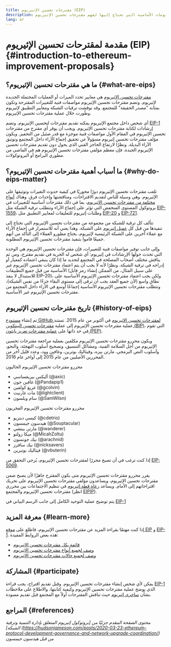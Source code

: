 ```yaml
---
title: مقترحات تحسين الإثيريوم (EIP)
description: المعلومات الأساسية التي تحتاج إليها لفهم مقترحات تحسين الإثيريوم
lang: ar
---
```


# مقدمة لمقترحات تحسين الإثيريوم (EIP) {#introduction-to-ethereum-improvement-proposals}

## ما هي مقترحات تحسين الإثيريوم؟ {#what-are-eips}

[مقترحات تحسين الإثيريوم](https://eips.ethereum.org/) هي معايير تحدد الميزات أو العمليات المحتملة الجديدة لإثيريوم. وتضم مقترحات تحسين الإثيريوم مواصفات فنية للتغييرات المقترحة وتكون بمثابة "مصدر الحقيقة" للمجتمع. وقد نوقشت ترقيات الشبكة ومعايير التطبيق لإثيريوم وطُورت خلال عملية مقترحات تحسين الإثيريوم.

أي شخص داخل مجتمع الإثيريوم يمكنه تقديم مقترحات لتحسين الإثيريوم. وتضم [EIP-1](https://eips.ethereum.org/EIPS/eip-1) إرشادات لكتابة مقترحات تحسين الإثيريوم. ويجب أن يوفر أي مقترح من مقترحات تحسين الإثيريوم في المقام الأول مواصفات فنية موجزة مع قدر ضئيل من التحفيز. ويكون مؤلف مقترحات تحسين إثيريوم مسؤولاً عن تحقيق إجماع الآراء داخل المجتمع وتوثيق الآراء البديلة. ونظرًا لارتفاع الحاجز الفني الذي يحول دون تقديم مقترحات تحسين الإثيريوم الجيدة، فإن معظم مؤلفي مقترحات تحسين الإثيريوم هم في الماضي من مطوري البرامج أو البروتوكولات.

## ما أسباب أهمية مقترحات تحسين الإثيريوم؟ {#why-do-eips-matter}

تلعب مقترحات تحسين الإثيريوم دورًا محوريًا في كيفية حدوث التغيرات وتوثيقها على الإثيريوم. وهي وسيلة للناس لتقديم الاقتراحات، ومناقشتها وإحداث فرق. وهناك [أنواع مختلفة من مقترحات تحسين الإثيريوم](https://eips.ethereum.org/EIPS/eip-1#eip-types)، بما في ذلك مقترحات أساسية للتغييرات في بروتوكول المستوى المنخفض التي تؤثر على إجماع الآراء وتتطلب ترقية الشبكة مثل [EIP-1559](https://eips.ethereum.org/EIPS/eip-1559)، وطلبات إثيريوم للتعليقات لمعايير التطبيق مثل [EIP-20](https://eips.ethereum.org/EIPS/eip-20) و [EIP-721](https://eips.ethereum.org/EIPS/eip-721).

تتألف كل ترقية للشبكة من مجموعة من مقترحات تحسين الإثيريوم التي تحتاج إلى تنفيذها من قبل كل [عميل إثيريوم](/learn/#clients-and-nodes) على الشبكة. وهذا يعني أنه للاستمرار في إجماع الآراء مع عملاء آخرين على الشبكة الرئيسية لإثيريوم، يحتاج مطورو العملاء إلى التأكد من أنهم جميعًا قاموا بتنفيذ مقترحات تحسين الإثيريوم المطلوبة.

وإلى جانب توفير مواصفات فنية للتغييرات، فإن مقترحات تحسين الإثيريوم هي الوحدة التي تحدث حولها الإرشادات في إثيريوم: أي شخص له الحرية في تقديم مقترح، ومن ثم يناقش مختلف أصحاب المصلحة في المجتمع لتحديد ما إذا كان ينبغي اعتماده كمعيار أو إدراجه في ترقية الشبكة. ونظرًا لأنه لا يجب أن يتم اعتماد مقترحات تحسين الإثيريوم غير الأساسية من قبل جميع التطبيقات (على سبيل المثال، من الممكن إنشاء رمز قابل للاستبدال لا ينفذ EIP-20)، ولكن يجب اعتماد مقترحات تحسين الإثيريوم الأساسية على نطاق واسع (لأن جميع العقد يجب أن ترقى إلى مستوى البقاء جزءًا من نفس الشبكة)، وتتطلب مقترحات تحسين الإثيريوم الأساسية إجماعًا أوسع في الآراء داخل المجتمع من مقترحات تحسين الإثيريوم غير الأساسية.

## تاريخ مقترحات تحسين الإثيريوم {#history-of-eips}

تم إنشاء [مستودع GitHub لمقترحات تحسين الإثيريوم](https://github.com/ethereum/EIPs) في أكتوبر من عام 2015. تستند عملية مقترحات تحسين الإثيريوم إلى عملية [مقترحات تحسين البيتكوين (BIP)](https://github.com/bitcoin/bips)، التي تقوم في حد ذاتها على [عملية مقترحات تعزيز بايثون (PEP)](https://www.python.org/dev/peps/).

ويكون محررو مقترحات تحسين الإثيريوم مكلفين بعملية مراجعة مقترحات تحسين الإثيريوم من أجل السلامة الفنية، ومشاكل التنسيق، وتصحيح أسلوب التهجئة، والنحو، وأسلوب النص البرمجي. مارتن بيزه، وفيتاليك بوترين، وغافين وود، وعدد قليل آخر من المحررين الأصليين من عام 2015 إلى أواخر عام 2016.

محررو مقترحات تحسين الإثيريوم الحاليون

- أليكس بيريغساسي (@axic)
- غافين جون (@Pandapip1)
- غريغ كولفين (@gcolvin)
- مات غارنيت (@lightclient)
- سام ويلسون (@SamWilsn)

محررو مقترحات تحسين الإثيريوم الفخريون

- كيسي ديتريو (@cdetrio)
- هيدسون جيمسون (@Souptacular)
- مارتن بيتشي (@wanderer)
- ميكا زولتو (@MicahZoltu)
- نيك جونسون (@arachnid)
- نيك سافرز (@nicksavers)
- فيتاليك بوتيرين (@vbuterin)

إذا كنت ترغب في أن تصبح محررًا لمقترحات تحسين الإثيريوم، يُرجى التحقق من [EIP-5069](https://eips.ethereum.org/EIPS/eip-5069).

يقرر محررو مقترحات تحسين الإثيريوم متى يكون المقترح جاهزًا لأن يصبح ضمن مقترحات تحسين الإثيريوم، ويساعدون مؤلفي مقترحات تحسين الإثيريوم على تحريك اقتراحاتهم إلى الأمام. ويساعد [رعاة قطة إثيريوم](https://ethereumcatherders.com/) في تنظيم الاجتماعات بين محرري مقترحات تحسين الإثيريوم والمجتمع (انظر [EIPIP](https://github.com/ethereum-cat-herders/EIPIP)).

يتم توضيح عملية التوحيد الكامل إلى جانب الرسم البياني في [EIP-1](https://eips.ethereum.org/EIPS/eip-1)

## معرفة المزيد {#learn-more}

إذا كنت مهتمًا بقراءة المزيد عن مقترحات تحسين الإثيريوم، فاطلع على [موقع EIP](https://eips.ethereum.org/) و [EIP-1](https://eips.ethereum.org/EIPS/eip-1). هذه بعض الروابط المفيدة:

- [قائمة بكل مقترحات تحسين الإثيريوم](https://eips.ethereum.org/all)
- [وصف لجميع أنواع مقترحات تحسين الإثيريوم](https://eips.ethereum.org/EIPS/eip-1#eip-types)
- [وصف لجميع حالات مقترحات تحسين الإثيريوم](https://eips.ethereum.org/EIPS/eip-1#eip-process)

## المشاركة {#participate}

يمكن لأي شخص إنشاء مقترحات تحسين الإثيريوم. وقبل تقديم اقتراح، يجب قراءة [EIP-1](https://eips.ethereum.org/EIPS/eip-1) الذي يوضح عملية مقترحات تحسين الإثيريوم وكيفية كتابتها، والاطلاع على ملاحظات بشأن [ساحري إثيريوم](https://ethereum-magicians.org/) حيث تناقش المقترحات أولاً مع المجتمع قبل تقديم مسودة.

## المراجع {#references}

<cite class="citation">

محتوى الصفحة المقدم جزئيًا من [بروتوكول إثيريوم المتعلق بإدارة التنمية وترقية الشبكة] (https://hudsonjameson.com/posts/2020-03-23-ethereum-protocol-development-governance-and-network-upgrade-coordination/) من قبل هيدسون جيمسون

</cite>
